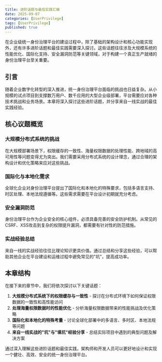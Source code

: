 ```yaml
---
title: 进阶话题与最佳实践汇编
date: 2025-09-07
categories: [UserPrivilege]
tags: [UserPrivilege]
published: true
---
```


在企业级统一身份治理平台的建设过程中，除了基础的架构设计和核心功能实现外，还有许多进阶话题和最佳实践需要深入探讨。这些话题往往涉及大规模系统的性能优化、国际化支持、安全漏洞防范等关键领域，对于构建一个真正生产就绪的身份治理平台至关重要。

## 引言

随着企业数字化转型的深入推进，统一身份治理平台面临的挑战也日益复杂。从小规模的试点项目到支撑数万用户、数千应用的大型企业级部署，平台需要应对各种技术挑战和业务场景。本章将深入探讨这些进阶话题，并分享来自一线实战的最佳实践经验。

## 核心议题概览

### 大规模分布式系统的挑战

在大规模部署场景下，权限缓存的一致性、海量权限数据的处理性能、跨地域的高可用性等问题变得尤为突出。我们需要采用分布式系统的设计理念，通过合理的架构设计和优化策略来应对这些挑战。

### 国际化与本地化需求

全球化企业对身份治理平台提出了国际化和本地化的特殊要求，包括多语言支持、时区处理、本地法规遵循等。这些需求需要在平台设计初期就充分考虑。

### 安全漏洞防范

身份治理平台作为企业安全的核心组件，必须具备完善的安全防护机制。从常见的CSRF、XSS攻击到复杂的权限提升漏洞，都需要有针对性的防范措施。

### 实战经验总结

来自一线的实战经验往往比理论知识更具价值。通过总结和分享这些经验，可以帮助其他企业在平台建设和运维过程中避免常见的"坑"，提高成功率。

## 本章结构

在接下来的章节中，我们将依次探讨以下关键话题：

1. **大规模分布式系统下的权限缓存与一致性** - 探讨在分布式环境下如何保证权限数据的一致性和高性能访问
2. **处理海量权限数据时的性能优化** - 分析海量权限数据带来的性能挑战及优化策略
3. **国际化和本地化的特殊考量** - 讨论全球化部署中的多语言、多时区、本地法规等问题
4. **来自一线实战的"坑"与"填坑"经验分享** - 总结实际项目中遇到的典型问题及解决方案

通过深入理解这些进阶话题和最佳实践，架构师和开发人员可以更好地设计和实现一个健壮、高效、安全的统一身份治理平台。